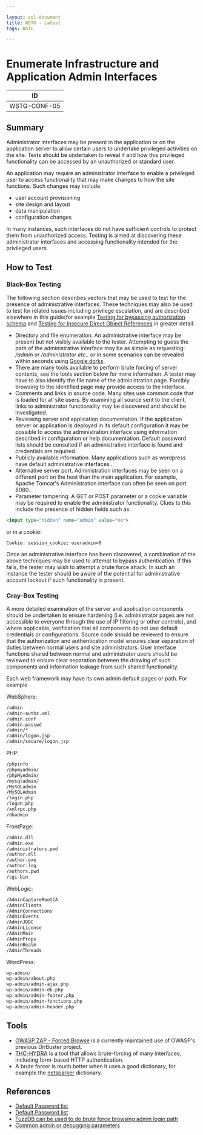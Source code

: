 ```yaml
---

layout: col-document
title: WSTG - Latest
tags: WSTG

---
```

# Enumerate Infrastructure and Application Admin Interfaces

|ID             |
|---------------|
|WSTG-CONF-05|

## Summary

Administrator interfaces may be present in the application or on the application server to allow certain users to undertake privileged activities on the site. Tests should be undertaken to reveal if and how this privileged functionality can be accessed by an unauthorized or standard user.

An application may require an administrator interface to enable a privileged user to access functionality that may make changes to how the site functions. Such changes may include:

- user account provisioning
- site design and layout
- data manipulation
- configuration changes

In many instances, such interfaces do not have sufficient controls to protect them from unauthorized access. Testing is aimed at discovering these administrator interfaces and accessing functionality intended for the privileged users.

## How to Test

### Black-Box Testing

The following section describes vectors that may be used to test for the presence of administrative interfaces. These techniques may also be used to test for related issues including privilege escalation, and are described elsewhere in this guide(for example [Testing for bypassing authorization schema](../05-Authorization_Testing/02-Testing_for_Bypassing_Authorization_Schema.md) and [Testing for Insecure Direct Object References](../05-Authorization_Testing/04-Testing_for_Insecure_Direct_Object_References.md) in greater detail.

- Directory and file enumeration. An administrative interface may be present but not visibly available to the tester. Attempting to guess the path of the administrative interface may be as simple as requesting: */admin or /administrator etc..* or in some scenarios can be revealed within seconds using [Google dorks](https://www.exploit-db.com/google-hacking-database).
- There are many tools available to perform brute forcing of server contents, see the tools section below for more information. A tester may have to also identify the file name of the administration page. Forcibly browsing to the identified page may provide access to the interface.
- Comments and links in source code. Many sites use common code that is loaded for all site users. By examining all source sent to the client, links to administrator functionality may be discovered and should be investigated.
- Reviewing server and application documentation. If the application server or application is deployed in its default configuration it may be possible to access the administration interface using information described in configuration or help documentation. Default password lists should be consulted if an administrative interface is found and credentials are required.
- Publicly available information. Many applications such as wordpress have default administrative interfaces .
- Alternative server port. Administration interfaces may be seen on a different port on the host than the main application. For example, Apache Tomcat's Administration interface can often be seen on port 8080.
- Parameter tampering. A GET or POST parameter or a cookie variable may be required to enable the administrator functionality. Clues to this include the presence of hidden fields such as:

```html
<input type="hidden" name="admin" value="no">
```

or in a cookie:

`Cookie: session_cookie; useradmin=0`

Once an administrative interface has been discovered, a combination of the above techniques may be used to attempt to bypass authentication. If this fails, the tester may wish to attempt a brute force attack. In such an instance the tester should be aware of the potential for administrative account lockout if such functionality is present.

### Gray-Box Testing

A more detailed examination of the server and application components should be undertaken to ensure hardening (i.e. administrator pages are not accessible to everyone through the use of IP filtering or other controls), and where applicable, verification that all components do not use default credentials or configurations.
Source code should be reviewed to ensure that the authorization and authentication model ensures clear separation of duties between normal users and site administrators. User interface functions shared between normal and administrator users should be reviewed to ensure clear separation between the drawing of such components and information leakage from such shared functionality.

Each web framework may have its own admin default pages or path. For example

WebSphere:

```html
/admin
/admin-authz.xml
/admin.conf
/admin.passwd
/admin/*
/admin/logon.jsp
/admin/secure/logon.jsp
```

PHP:

```html
/phpinfo
/phpmyadmin/
/phpMyAdmin/
/mysqladmin/
/MySQLadmin
/MySQLAdmin
/login.php
/logon.php
/xmlrpc.php
/dbadmin
```

FrontPage:

```html
/admin.dll
/admin.exe
/administrators.pwd
/author.dll
/author.exe
/author.log
/authors.pwd
/cgi-bin
```

WebLogic:

```html
/AdminCaptureRootCA
/AdminClients
/AdminConnections
/AdminEvents
/AdminJDBC
/AdminLicense
/AdminMain
/AdminProps
/AdminRealm
/AdminThreads
```

WordPress:

```html
wp-admin/
wp-admin/about.php
wp-admin/admin-ajax.php
wp-admin/admin-db.php
wp-admin/admin-footer.php
wp-admin/admin-functions.php
wp-admin/admin-header.php
```

## Tools

- [OWASP ZAP - Forced Browse](https://www.zaproxy.org/docs/desktop/addons/forced-browse/) is a currently maintained use of OWASP's previous DirBuster project.
- [THC-HYDRA](https://github.com/vanhauser-thc/thc-hydra) is a tool that allows brute-forcing of many interfaces, including form-based HTTP authentication.
- A brute forcer is much better when it uses a good dictionary, for example the [netsparker](https://www.netsparker.com/blog/web-security/svn-digger-better-lists-for-forced-browsing/) dictionary.

## References

- [Default Password list](https://portforward.com/router-password/)
- [Default Password list](https://cirt.net/passwords)
- [FuzzDB can be used to do brute force browsing admin login path](https://github.com/fuzzdb-project/fuzzdb/blob/f801f5c5adc9aa5e54f20d273d213c5ab58826b9/discovery/predictable-filepaths/login-file-locations/Logins.fuzz.txt)
- [Common admin or debugging parameters](https://github.com/fuzzdb-project/fuzzdb/blob/f801f5c5adc9aa5e54f20d273d213c5ab58826b9/attack/business-logic/CommonDebugParamNames.fuzz.txt)
